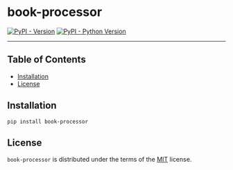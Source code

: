# book-processor

[![PyPI - Version](https://img.shields.io/pypi/v/book-processor.svg)](https://pypi.org/project/book-processor)
[![PyPI - Python Version](https://img.shields.io/pypi/pyversions/book-processor.svg)](https://pypi.org/project/book-processor)

-----

## Table of Contents

- [Installation](#installation)
- [License](#license)

## Installation

```console
pip install book-processor
```

## License

`book-processor` is distributed under the terms of the [MIT](https://spdx.org/licenses/MIT.html) license.
